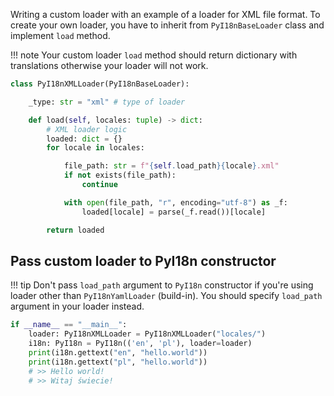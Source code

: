 

Writing a custom loader with an example of a loader for XML file format.
To create your own loader, you have to inherit from `PyI18nBaseLoader` class and implement `load` method.

!!! note
    Your custom loader `load` method should return dictionary with translations otherwise your loader will not work.

```py
class PyI18nXMLLoader(PyI18nBaseLoader):

    _type: str = "xml" # type of loader

    def load(self, locales: tuple) -> dict:
        # XML loader logic
        loaded: dict = {}
        for locale in locales:

            file_path: str = f"{self.load_path}{locale}.xml"
            if not exists(file_path):
                continue

            with open(file_path, "r", encoding="utf-8") as _f:
                loaded[locale] = parse(_f.read())[locale]

        return loaded
```

## Pass custom loader to PyI18n constructor

!!! tip
    Don't pass `load_path` argument to `PyI18n` constructor if you're using loader other than `PyI18nYamlLoader` (build-in). You should specify `load_path` argument in your loader instead.

```py
if __name__ == "__main__":
    loader: PyI18nXMLLoader = PyI18nXMLLoader("locales/")
    i18n: PyI18n = PyI18n(('en', 'pl'), loader=loader)
    print(i18n.gettext("en", "hello.world"))
    print(i18n.gettext("pl", "hello.world"))
    # >> Hello world!
    # >> Witaj świecie!

```